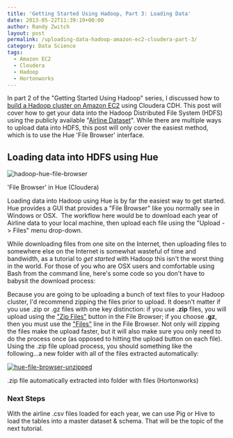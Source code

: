 ```yaml
---
title: 'Getting Started Using Hadoop, Part 3: Loading Data'
date: 2013-05-22T11:39:19+00:00
author: Randy Zwitch
layout: post
permalink: /uploading-data-hadoop-amazon-ec2-cloudera-part-3/
category: Data Science
tags:
  - Amazon EC2
  - Cloudera
  - Hadoop
  - Hortonworks
---
```

In part 2 of the "Getting Started Using Hadoop" series, I discussed how to <a title="Build a Hadoop cluster Amazon EC2" href="http://randyzwitch.com/big-data-hadoop-amazon-ec2-cloudera-part-2/" target="_blank">build a Hadoop cluster on Amazon EC2</a> using Cloudera CDH. This post will cover how to get your data into the Hadoop Distributed File System (HDFS) using the publicly available "<a title="Airline dataset" href="http://stat-computing.org/dataexpo/2009/the-data.html" target="_blank">Airline Dataset</a>". While there are multiple ways to upload data into HDFS, this post will only cover the easiest method, which is to use the Hue 'File Browser' interface.



## Loading data into HDFS using Hue

<div id="attachment_1762" style="width: 560px" class="wp-caption aligncenter">
  <img class="size-full wp-image-1762 " src="http://i1.wp.com/randyzwitch.com/wp-content/uploads/2013/05/hadoop-hue-file-browser-e1367455309802.png?fit=550%2C162" alt="hadoop-hue-file-browser" data-recalc-dims="1" />

  <p class="wp-caption-text">
    'File Browser' in Hue (Cloudera)
  </p>
</div>

Loading data into Hadoop using Hue is by far the easiest way to get started. Hue provides a GUI that provides a "File Browser" like you normally see in Windows or OSX.  The workflow here would be to download each year of Airline data to your local machine, then upload each file using the "Upload -> Files" menu drop-down.

While downloading files from one site on the Internet, then uploading files to somewhere else on the Internet is somewhat wasteful of time and bandwidth, as a tutorial to _get started_ with Hadoop this isn't the worst thing in the world. For those of you who are OSX users and comfortable using Bash from the command line, here's some code so you don't have to babysit the download process:

Because you are going to be uploading a bunch of text files to your Hadoop cluster, I'd recommend zipping the files prior to upload. It doesn't matter if you use .zip or .gz files with one key distinction: if you use **.zip** files, you will upload using the <span style="text-decoration: underline;">"Zip Files"</span> button in the File Browser; if you choose **.gz**, then you must use the <span style="text-decoration: underline;">"Files"</span> line in the File Browser. Not only will zipping the files make the upload faster, but it will also make sure you only need to do the process once (as opposed to hitting the upload button on each file). Using the .zip file upload process, you should something like the following...a new folder with all of the files extracted automatically:

<div id="attachment_1846" style="width: 680px" class="wp-caption aligncenter">
  <a href="http://i2.wp.com/randyzwitch.com/wp-content/uploads/2013/05/hue-file-browser-unzipped.png"><img class=" wp-image-1846 " src="http://i2.wp.com/randyzwitch.com/wp-content/uploads/2013/05/hue-file-browser-unzipped.png?resize=670%2C202" alt="hue-file-browser-unzipped" data-recalc-dims="1" /></a>

  <p class="wp-caption-text">
    .zip file automatically extracted into folder with files (Hortonworks)
  </p>
</div>





### Next Steps

With the airline .csv files loaded for each year, we can use Pig or Hive to load the tables into a master dataset & schema. That will be the topic of the next tutorial.
